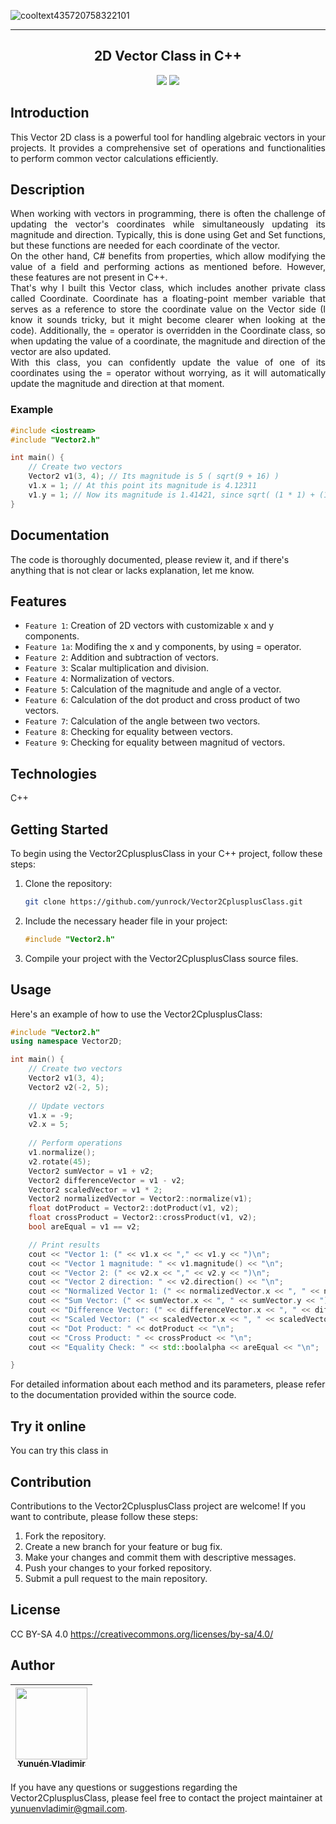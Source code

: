 
![cooltext435720758322101](https://github.com/yunrock/Vector2CplusplusClass/assets/5866432/3983644d-23a1-4da7-af09-3924f1fe29b3)

<hr></hr>
<h2 align="center"> 2D Vector Class in C++ </h2>
<p align="center">
   <img src="https://img.shields.io/badge/STATUS-IN%20DEVELOPMENT-green">
   <img src="https://img.shields.io/badge/LICENSE-CC%20BY--SA%204.0-blue">
</p>

## Introduction
<p align="justify">
   This Vector 2D class is a powerful tool for handling algebraic vectors in your projects. 
It provides a comprehensive set of operations and functionalities to perform common vector calculations efficiently.
</p>

## Description
<p align="justify">
   When working with vectors in programming, there is often the challenge of updating the vector's coordinates while simultaneously updating its magnitude and direction. Typically, this is done using Get and Set functions, but these functions are needed for each coordinate of the vector. <br>
   On the other hand, C# benefits from properties, which allow modifying the value of a field and performing actions as mentioned before. However, these features are not present in C++. <br> 
   That's why I built this Vector class, which includes another private class called Coordinate. Coordinate has a floating-point member variable that serves as a reference to store the coordinate value on the Vector side (I know it sounds tricky, but it might become clearer when looking at the code). Additionally, the = operator is overridden in the Coordinate class, so when updating the value of a coordinate, the magnitude and direction of the vector are also updated.  <br>
   With this class, you can confidently update the value of one of its coordinates using the = operator without worrying, as it will automatically update the magnitude and direction at that moment. <br>
</p>

### Example

```cpp
#include <iostream>
#include "Vector2.h"

int main() {
    // Create two vectors
    Vector2 v1(3, 4); // Its magnitude is 5 ( sqrt(9 + 16) )
    v1.x = 1; // At this point its magnitude is 4.12311
    v1.y = 1; // Now its magnitude is 1.41421, since sqrt( (1 * 1) + (1 * 1) ) => sqrt(2)
}
```

## Documentation
<p align="left">
   The code is thoroughly documented, please review it, and if there's anything that is not clear or lacks explanation, let me know.
</p>

## Features
<p align="left">
  
- `Feature 1`: Creation of 2D vectors with customizable x and y components.
- `Feature 1a`: Modifing the x and y components, by using = operator.
- `Feature 2`: Addition and subtraction of vectors.
- `Feature 3`: Scalar multiplication and division.
- `Feature 4`: Normalization of vectors.
- `Feature 5`: Calculation of the magnitude and angle of a vector.
- `Feature 6`: Calculation of the dot product and cross product of two vectors.
- `Feature 7`: Calculation of the angle between two vectors.
- `Feature 8`: Checking for equality between vectors.
- `Feature 9`: Checking for equality between magnitud of vectors.
</p>

## Technologies
<p align="left">
   C++
</p>

## Getting Started

To begin using the Vector2CplusplusClass in your C++ project, follow these steps:

1. Clone the repository:

   ```bash
   git clone https://github.com/yunrock/Vector2CplusplusClass.git
   ```

2. Include the necessary header file in your project:

   ```cpp
   #include "Vector2.h"
   ```

3. Compile your project with the Vector2CplusplusClass source files.

## Usage

Here's an example of how to use the Vector2CplusplusClass:

```cpp
#include "Vector2.h"
using namespace Vector2D;

int main() {
    // Create two vectors
    Vector2 v1(3, 4);
    Vector2 v2(-2, 5);
    
    // Update vectors
    v1.x = -9;
    v2.x = 5;
    
    // Perform operations
    v1.normalize();
    v2.rotate(45);
    Vector2 sumVector = v1 + v2;
    Vector2 differenceVector = v1 - v2;
    Vector2 scaledVector = v1 * 2;
    Vector2 normalizedVector = Vector2::normalize(v1);
    float dotProduct = Vector2::dotProduct(v1, v2);
    float crossProduct = Vector2::crossProduct(v1, v2);
    bool areEqual = v1 == v2;

    // Print results
    cout << "Vector 1: (" << v1.x << "," << v1.y << ")\n";
    cout << "Vector 1 magnitude: " << v1.magnitude() << "\n";
    cout << "Vector 2: (" << v2.x << "," << v2.y << ")\n";
    cout << "Vector 2 direction: " << v2.direction() << "\n";
    cout << "Normalized Vector 1: (" << normalizedVector.x << ", " << normalizedVector.y << ")\n";
    cout << "Sum Vector: (" << sumVector.x << ", " << sumVector.y << ")\n";
    cout << "Difference Vector: (" << differenceVector.x << ", " << differenceVector.y << ")\n";
    cout << "Scaled Vector: (" << scaledVector.x << ", " << scaledVector.y << ")\n";
    cout << "Dot Product: " << dotProduct << "\n";
    cout << "Cross Product: " << crossProduct << "\n";
    cout << "Equality Check: " << std::boolalpha << areEqual << "\n";

}
```

For detailed information about each method and its parameters, please refer to the documentation provided within the source code.


## Try it online

You can try this class in 

## Contribution

Contributions to the Vector2CplusplusClass project are welcome! If you want to contribute, please follow these steps:

1. Fork the repository.
2. Create a new branch for your feature or bug fix.
3. Make your changes and commit them with descriptive messages.
4. Push your changes to your forked repository.
5. Submit a pull request to the main repository.

## License

CC BY-SA 4.0 https://creativecommons.org/licenses/by-sa/4.0/

## Author

| [<img src="https://github.com/yunrock/Vector2CplusplusClass/assets/5866432/a357a2cc-b63f-4a1e-9ac6-c1360e666f55" width=115><br><sub>Yunuén Vladimir</sub>](https://github.com/yunrock) |
| :---: |

If you have any questions or suggestions regarding the Vector2CplusplusClass, please feel free to contact the project maintainer at yunuenvladimir@gmail.com.

